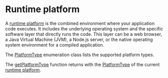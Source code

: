 # Runtime platform

A [runtime platform](def://) is the combined environment where your application code executes. It includes 
the underlying operating system and the specific software layer that directly runs the code. This layer can
be a web browser, a Java Virtual Machine (JVM), a Node.js server, or the native operating system environment
for a compiled application.

The [PlatformType](class://) enumeration class lists the supported platform types.

The [getPlatformType](function://) function returns with the [PlatformType](class://) of the current [runtime platform](def://).